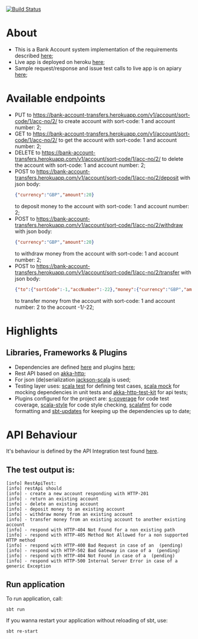 [![Build Status](https://travis-ci.org/OlegEfrem/bank-account.svg?branch=master)](https://travis-ci.org/OlegEfrem/bank-account)

# About
* This is a Bank Account system implementation of the requirements described [here](Assignment.pdf);
* Live app is deployed on heroku [here](https://bank-account-transfers.herokuapp.com/info);
* Sample request/response and issue test calls to live app is on apiary [here](https://bankaccount8.docs.apiary.io/#);

# Available endpoints
- PUT to https://bank-account-transfers.herokuapp.com/v1/account/sort-code/1/acc-no/2/ to create account with sort-code: 1 and account number: 2;
- GET to https://bank-account-transfers.herokuapp.com/v1/account/sort-code/1/acc-no/2/ to get the account with sort-code: 1 and account number: 2;
- DELETE to https://bank-account-transfers.herokuapp.com/v1/account/sort-code/1/acc-no/2/ to delete the account with sort-code: 1 and account number: 2;
- POST to https://bank-account-transfers.herokuapp.com/v1/account/sort-code/1/acc-no/2/deposit with json body:
    ```json
    {"currency":"GBP","amount":20}
    ```
    to deposit money to the account with sort-code: 1 and account number: 2;
- POST to https://bank-account-transfers.herokuapp.com/v1/account/sort-code/1/acc-no/2/withdraw with json body:
    ```json
    {"currency":"GBP","amount":20}
    ```
    to withdraw money from the account with sort-code: 1 and account number: 2;
- POST to https://bank-account-transfers.herokuapp.com/v1/account/sort-code/1/acc-no/2/transfer with json body:
    ```json
    {"to":{"sortCode":-1,"accNumber":-22},"money":{"currency":"GBP","amount":20}}
    ```
    to transfer money from the account with sort-code: 1 and account number: 2 to the account -1/-22;

# Highlights
## Libraries, Frameworks & Plugins
* Dependencies are defined [here](build.sbt) and 
plugins [here](/project/plugins.sbt);
* Rest API based on [akka-http](https://doc.akka.io/docs/akka-http/10.1.7/introduction.html?language=scala);
* For json (de)serialization [jackson-scala](https://github.com/FasterXML/jackson-module-scala) is used;
* Testing layer uses: [scala test](http://www.scalatest.org/) for defining test cases, [scala mock](http://scalamock.org/) for mocking dependencies in unit tests and 
[akka-http-test-kit](https://doc.akka.io/docs/akka-http/10.1.7/routing-dsl/testkit.html?language=scala) for api tests;
* Plugins configured for the project are: [s-coverage](https://github.com/scoverage/sbt-scoverage) for code test coverage, [scala-style](http://www.scalastyle.org/) for code style checking,
[scalafmt](https://scalameta.org/scalafmt/) for code formatting and [sbt-updates](https://github.com/rtimush/sbt-updates) for keeping up the dependencies up to date;

# API Behaviour
It's behaviour is defined by the API Integration test found [here](/src/test/scala/com/oef/bank/account/infrastructure/inbound/http/RestApiTest.scala).
## The test output is: 
```aidl
[info] RestApiTest:
[info] restApi should
[info] - create a new account responding with HTTP-201
[info] - return an existing account
[info] - delete an existing account
[info] - deposit money to an existing account
[info] - withdraw money from an existing account
[info] - transfer money from an existing account to another existing account
[info] - respond with HTTP-404 Not Found for a non existing path
[info] - respond with HTTP-405 Method Not Allowed for a non supported HTTP method
[info] - respond with HTTP-400 Bad Request in case of an  (pending)
[info] - respond with HTTP-502 Bad Gateway in case of a  (pending)
[info] - respond with HTTP-404 Not Found in case of a  (pending)
[info] - respond with HTTP-500 Internal Server Error in case of a generic Exception

```
## Run application
To run application, call:
```
sbt run
```
If you wanna restart your application without reloading of sbt, use:
```
sbt re-start
```